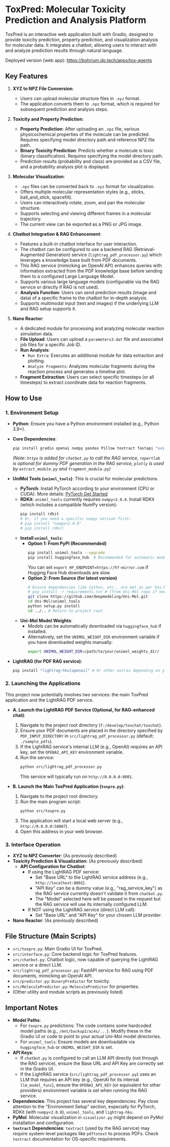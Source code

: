 # ToxPred: Molecular Toxicity Prediction and Analysis Platform

ToxPred is an interactive web application built with Gradio, designed to provide toxicity prediction, property prediction, and visualization analysis for molecular data. It integrates a chatbot, allowing users to interact with and analyze prediction results through natural language.

Deployed version (web app): https://bohrium.dp.tech/apps/tox-agents

## Key Features

1.  **XYZ to NPZ File Conversion**:
    *   Users can upload molecular structure files in `.xyz` format.
    *   The application converts them to `.npz` format, which is required for subsequent prediction and analysis steps.

2.  **Toxicity and Property Prediction**:
    *   **Property Prediction**: After uploading an `.npz` file, various physicochemical properties of the molecule can be predicted. Requires specifying model directory path and reference NPZ file path.
    *   **Binary Toxicity Prediction**: Predicts whether a molecule is toxic (binary classification). Requires specifying the model directory path.
    *   Prediction results (probability and class) are provided as a CSV file, and a probability analysis plot is displayed.

3.  **Molecular Visualization**:
    *   `.npz` files can be converted back to `.xyz` format for visualization.
    *   Offers multiple molecular representation styles (e.g., sticks, ball_and_stick, spacefill).
    *   Users can interactively rotate, zoom, and pan the molecular structure.
    *   Supports selecting and viewing different frames in a molecular trajectory.
    *   The current view can be exported as a PNG or JPG image.

4.  **Chatbot Integration & RAG Enhancement**:
    *   Features a built-in chatbot interface for user interaction.
    *   The chatbot can be configured to use a backend RAG (Retrieval-Augmented Generation) service (`lightrag_pdf_processor.py`) which leverages a knowledge base built from PDF documents.
    *   This RAG service (mimicking an OpenAI API) enhances queries with information extracted from the PDF knowledge base before sending them to a configured Large Language Model.
    *   Supports various large language models (configurable via the RAG service or directly if RAG is not used).
    *   **Analysis Function**: Users can send prediction results (image and data) of a specific frame to the chatbot for in-depth analysis.
    *   Supports multimodal input (text and images) if the underlying LLM and RAG setup supports it.

5.  **Nano Reactor**:
    *   A dedicated module for processing and analyzing molecular reaction simulation data.
    *   **File Upload**: Users can upload a `parameters3.dat` file and associated job files for a specific Job ID.
    *   **Run Analysis**:
        *   `Run Extra`: Executes an additional module for data extraction and plotting.
        *   `Analyze Fragments`: Analyzes molecular fragments during the reaction process and generates a timeline plot.
    *   **Fragment Extraction**: Users can select specific timesteps (or all timesteps) to extract coordinate data for reaction fragments.

## How to Use

### 1. Environment Setup

*   **Python**: Ensure you have a Python environment installed (e.g., Python 3.9+).
*   **Core Dependencies**:
    ```bash
    pip install gradio openai numpy pandas Pillow textract fastapi "uvicorn[standard]" python-multipart httpx reportlab plotly
    ```
    *(Note: `httpx` is added for `chatbot.py` to call the RAG service, `reportlab` is optional for dummy PDF generation in the RAG service, `plotly` is used by `extract_module.py` and `fragment_module.py`)*

*   **UniMol Tools (`unimol_tools`)**: This is crucial for molecular predictions.
    *   **PyTorch**: Install PyTorch according to your environment (CPU or CUDA). More details: [PyTorch Get Started](https://pytorch.org/get-started/locally/)
    *   **RDKit**: `unimol_tools` currently requires `numpy<2.0.0`. Install RDKit (which includes a compatible NumPy version):
        ```bash
        pip install rdkit
        # Or, if you need a specific numpy version first:
        # pip install "numpy<2.0.0"
        # pip install rdkit
        ```
    *   **Install `unimol_tools`**:
        *   **Option 1: From PyPI (Recommended)**
            ```bash
            pip install unimol_tools --upgrade
            pip install huggingface_hub  # Recommended for automatic model downloads
            ```
            You can set `export HF_ENDPOINT=https://hf-mirror.com` if Hugging Face Hub downloads are slow.
        *   **Option 2: From Source (for latest version)**
            ```bash
            # Ensure dependencies like Cython, etc., are met as per Uni-Mol's requirements.txt
            # pip install -r requirements.txt # (from Uni-Mol repo if needed)
            git clone https://github.com/deepmodeling/Uni-Mol.git
            cd Uni-Mol/unimol_tools
            python setup.py install
            cd ../.. # Return to project root
            ```
    *   **Uni-Mol Model Weights**:
        *   Models can be automatically downloaded via `huggingface_hub` if installed.
        *   Alternatively, set the `UNIMOL_WEIGHT_DIR` environment variable if you have downloaded weights manually:
            ```bash
            export UNIMOL_WEIGHT_DIR=/path/to/your/unimol_weights_dir/
            ```

*   **LightRAG (for PDF RAG service)**:
    ```bash
    pip install "lightrag-hku[openai]" # Or other extras depending on your LLM/embedding choice for LightRAG
    ```

### 2. Launching the Applications

This project now potentially involves two services: the main ToxPred application and the LightRAG PDF service.

*   **A. Launch the LightRAG PDF Service (Optional, for RAG-enhanced chat)**:
    1.  Navigate to the project root directory (`f:/develop/toxchat/toxchat`).
    2.  Ensure your PDF documents are placed in the directory specified by `PDF_INPUT_DIRECTORY` in `src/lightrag_pdf_processor.py` (default: `./sample_pdfs`).
    3.  If the LightRAG service's internal LLM (e.g., OpenAI) requires an API key, set the `OPENAI_API_KEY` environment variable.
    4.  Run the service:
        ```bash
        python src/lightrag_pdf_processor.py
        ```
        This service will typically run on `http://0.0.0.0:8001`.

*   **B. Launch the Main ToxPred Application (`toxpre.py`)**:
    1.  Navigate to the project root directory.
    2.  Run the main program script:
        ```bash
        python src/toxpre.py
        ```
    3.  The application will start a local web server (e.g., `http://0.0.0.0:50007`).
    4.  Open this address in your web browser.

### 3. Interface Operation

*   **XYZ to NPZ Converter**: (As previously described)
*   **Toxicity Prediction & Visualization**: (As previously described)
    *   **API Configuration for Chatbot**:
        *   If using the LightRAG PDF service:
            *   Set "Base URL" to the LightRAG service address (e.g., `http://localhost:8001`).
            *   "API Key" can be a dummy value (e.g., "rag_service_key") as the RAG service currently doesn't validate it from `chatbot.py`.
            *   The "Model" selected here will be passed in the request but the RAG service will use its internally configured LLM.
        *   If NOT using the LightRAG service (direct LLM call):
            *   Set "Base URL" and "API Key" for your chosen LLM provider.
*   **Nano Reactor**: (As previously described)

## File Structure (Main Scripts)

*   `src/toxpre.py`: Main Gradio UI for ToxPred.
*   `src/interface.py`: Core backend logic for ToxPred features.
*   `src/chatbot.py`: Chatbot logic, now capable of querying the LightRAG service or a direct LLM.
*   `src/lightrag_pdf_processor.py`: FastAPI service for RAG using PDF documents, mimicking an OpenAI API.
*   `src/predictor.py`: `BinaryPredictor` for toxicity.
*   `src/MoleculePredictor.py`: `MoleculePredictor` for properties.
*   (Other utility and module scripts as previously listed)

## Important Notes

*   **Model Paths**:
    *   For `toxpre.py` predictions: The code contains some hardcoded model paths (e.g., `/mnt/backup2/ai4s/...`). Modify these in the Gradio UI or code to point to your actual Uni-Mol model directories.
    *   For `unimol_tools`: Ensure models are downloadable via `huggingface_hub` or `UNIMOL_WEIGHT_DIR` is set.
*   **API Keys**:
    *   If `chatbot.py` is configured to call an LLM API directly (not through the RAG service), ensure the Base URL and API Key are correctly set in the Gradio UI.
    *   If the LightRAG service (`src/lightrag_pdf_processor.py`) uses an LLM that requires an API key (e.g., OpenAI for its internal `llm_model_func`), ensure the `OPENAI_API_KEY` (or equivalent for other providers) environment variable is set when running the RAG service.
*   **Dependencies**: This project has several key dependencies. Pay close attention to the "Environment Setup" section, especially for PyTorch, RDKit (with `numpy<2.0.0`), `unimol_tools`, and `lightrag-hku`.
*   **PyMol**: Molecular visualization in `visualizer.py` might depend on PyMol installation and configuration.
*   **`textract` Dependencies**: `textract` (used by the RAG service) may require system-level packages like `pdftotext` to process PDFs. Check `textract` documentation for OS-specific requirements.

